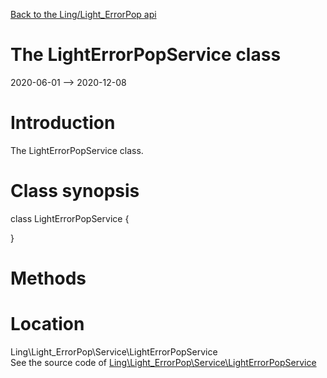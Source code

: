 [Back to the Ling/Light_ErrorPop api](https://github.com/lingtalfi/Light_ErrorPop/blob/master/doc/api/Ling/Light_ErrorPop.md)



The LightErrorPopService class
================
2020-06-01 --> 2020-12-08






Introduction
============

The LightErrorPopService class.



Class synopsis
==============


class <span class="pl-k">LightErrorPopService</span>  {

}






Methods
==============






Location
=============
Ling\Light_ErrorPop\Service\LightErrorPopService<br>
See the source code of [Ling\Light_ErrorPop\Service\LightErrorPopService](https://github.com/lingtalfi/Light_ErrorPop/blob/master/Service/LightErrorPopService.php)



